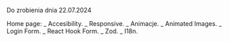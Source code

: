 Do zrobienia dnia 22.07.2024

Home page:
_ Accesibility.
_ Responsive.
_ Animacje.
_ Animated Images.
_ Login Form.
_ React Hook Form.
_ Zod.
_ I18n.
